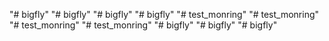 "# bigfly" 
"# bigfly" 
"# bigfly" 
"# bigfly" 
"# test_monring" 
"# test_monring" 
"# test_monring" 
"# test_monring" 
"# bigfly" 
"# bigfly" 
"# bigfly" 
